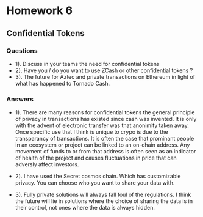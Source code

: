 # Homework 6

## Confidential Tokens

### Questions

- 1). Discuss in your teams the need for confidential tokens
- 2). Have you / do you want to use ZCash or other confidential
  tokens ?
- 3). The future for Aztec and private transactions on Ethereum
  in light of what has happened to Tornado Cash.

### Answers

- 1). There are many reasons for confidential tokens the general principle of privacy in transactions has existed since cash was invented. It is only with the advent of electronic transfer was that anonimity taken away. Once specific use that I think is unique to crypo is due to the transparancy of transactions. It is often the case that prominant people in an ecosystem or project can be linked to an on-chain address. Any movement of funds to or from that address is often seen as an indicator of health of the project and causes fluctuations in price that can adversly affect investors.

- 2). I have used the Secret cosmos chain. Which has customizable privacy. You can choose who you want to share your data with.
- 3). Fully private solutions will always fall foul of the regulations. I think the future will lie in solutions where the choice of sharing the data is in their control, not ones where the data is always hidden.
